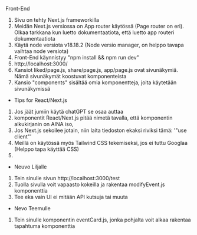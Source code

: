 Front-End

1. Sivu on tehty Next.js frameworkilla
2. Meidän Next.js versiossa on App router käytössä (Page router on eri). Olkaa tarkkana kun luetto dokumentaatiota, että luetto app routeri dokumentaatiota
3. Käytä node versiota v18.18.2 (Node versio manager, on helppo tavapa vaihtaa node versiota)
3. Front-End käynnistyy "npm install && npm run dev"
4. http://localhost:3000/
5. Kansiot liked/page.js, share/page.js, app/page.js ovat sivunäkymiä. Nämä sivunäkymät koostuvat komponenteista
6. Kansio "components" sisältää omia komponentteja, joita käytetään sivunäkymissä

- Tips for React/Next.js
1. Jos jäät jumiin käytä chatGPT se osaa auttaa
2. komponentit React/Next.js pitää nimetä tavalla, että komponentin alkukirjanin on AINA iso, <OmakomponenttiTestiJeejee/>
3. Jos Next.js sekoilee jotain, niin laita tiedoston ekaksi riviksi tämä: '"use client"'
4. Meillä on käytössä myös Tailwind CSS tekemiseksi, jos ei tuttu Googlaa (Helppo tapa käyttää CSS)
5. 

- Neuvo Liljalle
1. Tein sinulle sivun http://localhost:3000/test
2. Tuolla sivulla voit vapaasto kokeilla ja rakentaa modifyEvent.js komponenttia
3. Tee eka vain UI ei mitään API kutsuja tai muuta

- Nevo Teemulle
1. Tein sinulle komponentin eventCard.js, jonka pohjalta voit alkaa rakentaa tapahtuma komponenttia

